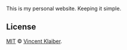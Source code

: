 This is my personal website. Keeping it simple.

## License

[MIT](LICENSE) © [Vincent Klaiber](https://vinkla.com).
